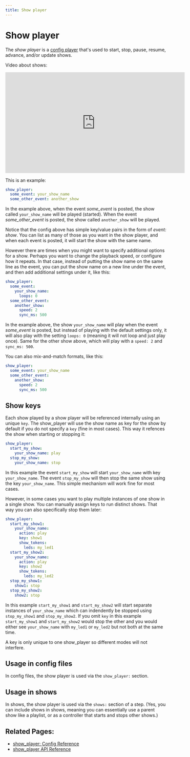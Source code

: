 ```yaml
---
title: Show player
---
```


# Show player

The *show player* is a [config player](index.md)
that's used to start, stop, pause, resume, advance, and/or update shows.

Video about shows:

<div class="video-wrapper">
<iframe width="560" height="315" src="https://www.youtube.com/embed/Ou5xqCAthZY" title="YouTube video player" frameborder="0" allow="accelerometer; autoplay; clipboard-write; encrypted-media; gyroscope; picture-in-picture" allowfullscreen></iframe>
</div>

This is an example:

``` yaml
show_player:
  some_event: your_show_name
  some_other_event: another_show
```

In the example above, when the event *some_event* is posted, the show
called `your_show_name` will be played (started). When the event
*some_other_event* is posted, the show called `another_show` will be
played.

Notice that the config above has simple key/value pairs in the form of
*event: show*. You can list as many of those as you want in the show
player, and when each event is posted, it will start the show with the
same name.

However there are times when you might want to specify additional
options for a show. Perhaps you want to change the playback speed, or
configure how it repeats. In that case, instead of putting the show name
on the same line as the event, you can put the show name on a new line
under the event, and then add additional settings under it, like this:

``` yaml
show_player:
  some_event:
    your_show_name:
      loops: 0
  some_other_event:
    another_show:
      speed: 2
      sync_ms: 500
```

In the example above, the show `your_show_name` will play when the event
*some_event* is posted, but instead of playing with the default settings
only, it will also play with the setting `loops: 0` (meaning it will not
loop and just play once). Same for the other show above, which will play
with a `speed: 2` and `sync_ms: 500`.

You can also mix-and-match formats, like this:

``` yaml
show_player:
  some_event: your_show_name
  some_other_event:
    another_show:
      speed: 2
      sync_ms: 500
```

## Show keys

Each show played by a show player will be referenced internally using an
unique `key`. The show_player will use the show name as key for the show
by default if you do not specify a `key` (fine in most cases). This way
it refences the show when starting or stopping it:

``` yaml
show_player:
  start_my_show:
    your_show_name: play
  stop_my_show:
    your_show_name: stop
```

In this example the event `start_my_show` will start `your_show_name`
with key `your_show_name`. The event `stop_my_show` will then stop the
same show using the key `your_show_name`. This simple mechanism will
work fine for most cases.

However, in some cases you want to play multiple instances of one show
in a single show. You can manually assign keys to run distinct shows.
That way you can also specifically stop them later:

``` yaml
show_player:
  start_my_show1:
    your_show_name:
      action: play
      key: show1
      show_tokens:
        leds: my_led1
  start_my_show2:
    your_show_name:
      action: play
      key: show2
      show_tokens:
        leds: my_led2
  stop_my_show1:
    show1: stop
  stop_my_show2:
    show2: stop
```

In this example `start_my_show1` and `start_my_show2` will start
separate instances of `your_show_name` which can indendently be stopped
using `stop_my_show1` and `stop_my_show2`. If you omit `key` in this
example `start_my_show1` and `start_my_show2` would stop the other and
you would either see `your_show_name` with `my_led1` or `my_led2` but
not both at the same time.

A key is only unique to one show_player so different modes will not
interfere.

## Usage in config files

In config files, the show player is used via the `show_player:` section.

## Usage in shows

In shows, the show player is used via the `shows:` section of a step.
(Yes, you can include shows in shows, meaning you can essentially use a
parent show like a playlist, or as a controller that starts and stops
other shows.)

## Related Pages:

* [show_player: Config Reference](../config/show_player.md)
* [show_player API Reference](../code/api_reference/config_players/show_player.md)
